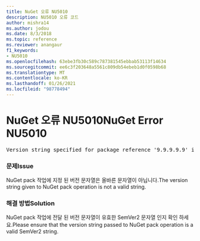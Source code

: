 ```yaml
---
title: NuGet 오류 NU5010
description: NU5010 오류 코드
author: mishra14
ms.author: jodou
ms.date: 8/3/2018
ms.topic: reference
ms.reviewer: anangaur
f1_keywords:
- NU5010
ms.openlocfilehash: 63ebe3fb30c589c787381545ebbab53113f14634
ms.sourcegitcommit: ee6c3f203648a5561c809db54ebeb1d0f0598b68
ms.translationtype: MT
ms.contentlocale: ko-KR
ms.lasthandoff: 01/26/2021
ms.locfileid: "98778494"
---
```

# <a name="nuget-error-nu5010"></a><span data-ttu-id="cb0df-103">NuGet 오류 NU5010</span><span class="sxs-lookup"><span data-stu-id="cb0df-103">NuGet Error NU5010</span></span>
<pre>Version string specified for package reference '9.9.9.9.9' is invalid.</pre>

### <a name="issue"></a><span data-ttu-id="cb0df-104">문제</span><span class="sxs-lookup"><span data-stu-id="cb0df-104">Issue</span></span>

<span data-ttu-id="cb0df-105">NuGet pack 작업에 지정 된 버전 문자열은 올바른 문자열이 아닙니다.</span><span class="sxs-lookup"><span data-stu-id="cb0df-105">The version string given to NuGet pack operation is not a valid string.</span></span>


### <a name="solution"></a><span data-ttu-id="cb0df-106">해결 방법</span><span class="sxs-lookup"><span data-stu-id="cb0df-106">Solution</span></span>

<span data-ttu-id="cb0df-107">NuGet pack 작업에 전달 된 버전 문자열이 유효한 SemVer2 문자열 인지 확인 하세요.</span><span class="sxs-lookup"><span data-stu-id="cb0df-107">Please ensure that the version string passed to NuGet pack operation is a valid SemVer2 string.</span></span>

